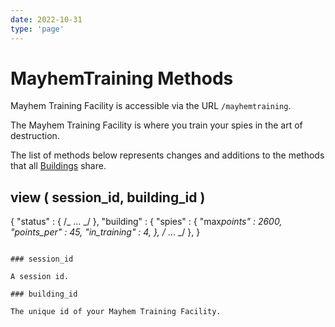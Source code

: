 ```yaml
---
date: 2022-10-31
type: 'page'
---
```


# MayhemTraining Methods

Mayhem Training Facility is accessible via the URL `/mayhemtraining`.

The Mayhem Training Facility is where you train your spies in the art of destruction.

The list of methods below represents changes and additions to the methods that all [Buildings](/api/Buildings) share.

## view ( session_id, building_id )

{
"status" : { /_ ... _/ },
"building" : {
"spies" : {
"max*points" : 2600,
"points_per" : 45,
"in_training" : 4,
},
/* ... \_/
},
}

```

### session_id

A session id.

### building_id

The unique id of your Mayhem Training Facility.
```

